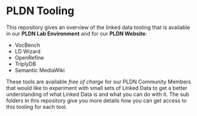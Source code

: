 <H1>PLDN Tooling</H1>

This repository gives an overview of the linked data tooling that is available in our <strong>PLDN Lab Environment</strong> and for our <strong>PLDN Website</strong>:

- VocBench
- LD Wizard
- OpenRefine
- TriplyDB
- Semantic MediaWiki<br>

These tools are available <em>free of charge</em> for our PLDN Community Members that would like to experiment with small sets of Linked Data to get a better understanding of what Linked Data is and what you can do with it. The sub folders in this repository give you more details how you can get access to this tooling for each tool.
